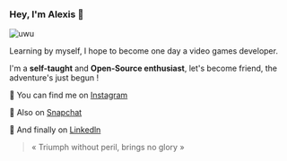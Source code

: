 ### Hey, I'm Alexis 👋
![uwu](https://media1.tenor.com/images/e8768d592d7a3c61cba64262a5ab8bf7/tenor.gif?itemid=13650680)

Learning by myself, I hope to become one day a video games developer.

I'm a **self-taught** and **Open-Source enthusiast**, let's become friend, the adventure's just begun !


🤳 You can find me on [Instagram](https://www.instagram.com/alexiis.gdl)

👻 Also on [Snapchat](https://www.snapchat.com/add/alexis-gdl)

👷 And finally on [Linkedln](https://www.linkedin.com/in/alexis-gridel-1b2a321aa/)



> « Triumph without peril, brings no glory »
